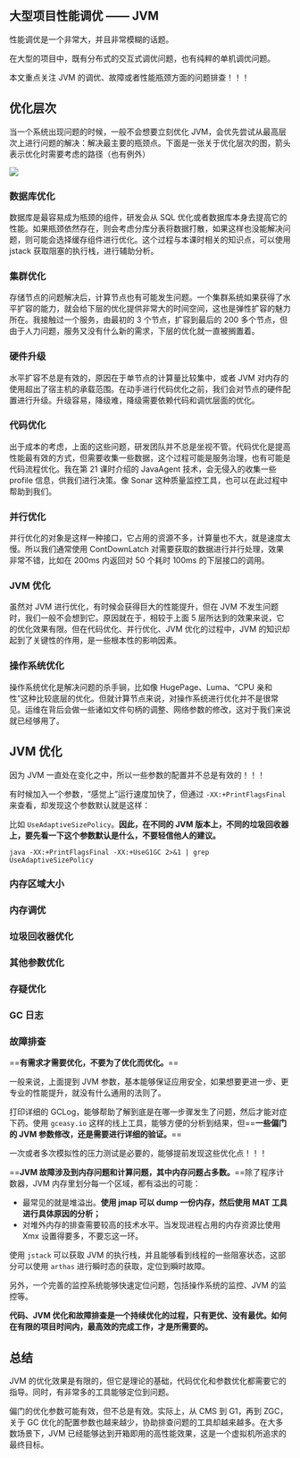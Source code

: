 ## 大型项目性能调优 —— JVM 

性能调优是一个非常大，并且非常模糊的话题。

在大型的项目中，既有分布式的交互式调优问题，也有纯粹的单机调优问题。

本文重点关注 JVM 的调优、故障或者性能瓶颈方面的问题排查！！！

## 优化层次

当一个系统出现问题的时候，一般不会想要立刻优化 JVM，会优先尝试从最高层次上进行问题的解决：解决最主要的瓶颈点。下面是一张关于优化层次的图，箭头表示优化时需要考虑的路径（也有例外）

![](https://images.happymaya.cn/assert/java/jvm/jvm-23-01.png)

### 数据库优化

 数据库是最容易成为瓶颈的组件，研发会从 SQL 优化或者数据库本身去提高它的性能。如果瓶颈依然存在，则会考虑分库分表将数据打散，如果这样也没能解决问题，则可能会选择缓存组件进行优化。这个过程与本课时相关的知识点，可以使用 jstack 获取阻塞的执行栈，进行辅助分析。

### 集群优化

存储节点的问题解决后，计算节点也有可能发生问题。一个集群系统如果获得了水平扩容的能力，就会给下层的优化提供非常大的时间空间，这也是弹性扩容的魅力所在。我接触过一个服务，由最初的 3 个节点，扩容到最后的 200 多个节点，但由于人力问题，服务又没有什么新的需求，下层的优化就一直被搁置着。

### 硬件升级

水平扩容不总是有效的，原因在于单节点的计算量比较集中，或者 JVM 对内存的使用超出了宿主机的承载范围。在动手进行代码优化之前，我们会对节点的硬件配置进行升级。升级容易，降级难，降级需要依赖代码和调优层面的优化。

### 代码优化

出于成本的考虑，上面的这些问题，研发团队并不总是坐视不管。代码优化是提高性能最有效的方式，但需要收集一些数据，这个过程可能是服务治理，也有可能是代码流程优化。我在第 21 课时介绍的 JavaAgent 技术，会无侵入的收集一些 profile 信息，供我们进行决策。像 Sonar 这种质量监控工具，也可以在此过程中帮助到我们。

### 并行优化

并行优化的对象是这样一种接口，它占用的资源不多，计算量也不大，就是速度太慢。所以我们通常使用 ContDownLatch 对需要获取的数据进行并行处理，效果非常不错，比如在 200ms 内返回对 50 个耗时 100ms 的下层接口的调用。

### JVM 优化

虽然对 JVM 进行优化，有时候会获得巨大的性能提升，但在 JVM 不发生问题时，我们一般不会想到它。原因就在于，相较于上面 5 层所达到的效果来说，它的优化效果有限。但在代码优化、并行优化、JVM 优化的过程中，JVM 的知识却起到了关键性的作用，是一些根本性的影响因素。

### 操作系统优化

操作系统优化是解决问题的杀手锏，比如像 HugePage、Luma、“CPU 亲和性”这种比较底层的优化。但就计算节点来说，对操作系统进行优化并不是很常见。运维在背后会做一些诸如文件句柄的调整、网络参数的修改，这对于我们来说就已经够用了。



## JVM 优化

因为 JVM 一直处在变化之中，所以一些参数的配置并不总是有效的！！！

有时候加入一个参数，“感觉上”运行速度加快了，但通过 `-XX:+PrintFlagsFinal` 来查看，却发现这个参数默认就是这样：

比如 `UseAdaptiveSizePolicy`。**因此，在不同的 JVM 版本上，不同的垃圾回收器上，要先看一下这个参数默认是什么，不要轻信他人的建议。**

```shell
java -XX:+PrintFlagsFinal -XX:+UseG1GC 2>&1 | grep UseAdaptiveSizePolicy
```

### 内存区域大小

### 内存调优

### 垃圾回收器优化

### 其他参数优化

### 存疑优化

### GC 日志

### 故障排查

==**有需求才需要优化，不要为了优化而优化。**==

一般来说，上面提到 JVM 参数，基本能够保证应用安全，如果想要更进一步、更专业的性能提升，就没有什么通用的法则了。

打印详细的 GCLog，能够帮助了解到底是在哪一步骤发生了问题，然后才能对症下药。使用 `gceasy.io` 这样的线上工具，能够方便的分析到结果，但==**一些偏门的 JVM 参数修改，还是需要进行详细的验证。**==

一次或者多次模拟性的压力测试是必要的，能够提前发现这些优化点！！！

==**JVM 故障涉及到内存问题和计算问题，其中内存问题占多数。**==除了程序计数器，JVM 内存里划分每一个区域，都有溢出的可能：

- 最常见的就是堆溢出。**使用 jmap 可以 dump 一份内存，然后使用 MAT 工具进行具体原因的分析；**
- 对堆外内存的排查需要较高的技术水平。当发现进程占用的内存资源比使用 Xmx 设置得要多，不要忘这一环。

使用 `jstack` 可以获取 JVM 的执行栈，并且能够看到线程的一些阻塞状态，这部分可以使用 `arthas` 进行瞬时态的获取，定位到瞬时故障。

另外，一个完善的监控系统能够快速定位问题，包括操作系统的监控、JVM 的监控等。



**代码、JVM 优化和故障排查是一个持续优化的过程，只有更优、没有最优。如何在有限的项目时间内，最高效的完成工作，才是所需要的。**



## 总结

JVM 的优化效果是有限的，但它是理论的基础，代码优化和参数优化都需要它的指导。同时，有非常多的工具能够定位到问题。

偏门的优化参数可能有效，但不总是有效。实际上，从 CMS 到 G1，再到 ZGC，关于 GC 优化的配置参数也越来越少，协助排查问题的工具却越来越多。在大多数场景下，JVM 已经能够达到开箱即用的高性能效果，这是一个虚拟机所追求的最终目标。
